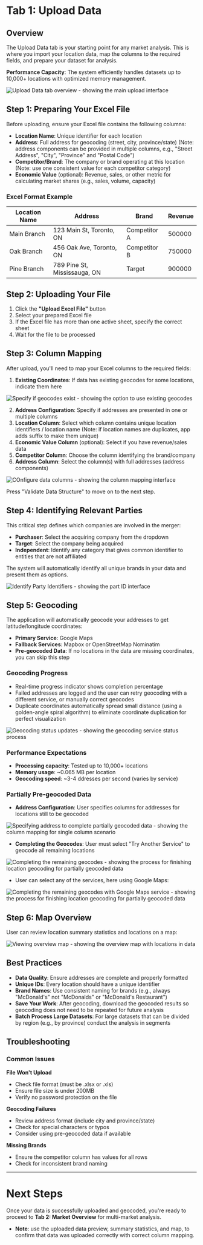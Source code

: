 # Tab 1: Upload Data

## Overview
The Upload Data tab is your starting point for any market analysis. This is where you import your location data, map the columns to the required fields, and prepare your dataset for analysis.

**Performance Capacity**: The system efficiently handles datasets up to 10,000+ locations with optimized memory management.

![Upload Data tab overview - showing the main upload interface](/user-guide-content/data-upload.png)

## Step 1: Preparing Your Excel File

Before uploading, ensure your Excel file contains the following columns:

- **Location Name**: Unique identifier for each location
- **Address**: Full address for geocoding (street, city, province/state) (Note: address components can be provided in multiple columns, e.g., "Street Address", "City", "Province" and "Postal Code")
- **Competitor/Brand**: The company or brand operating at this location (Note: use one consistent value for each competitor category)
- **Economic Value** (optional): Revenue, sales, or other metric for calculating market shares (e.g., sales, volume, capacity)

### Excel Format Example

| Location Name | Address | Brand | Revenue |
|------------|---------|-------|---------|
| Main Branch | 123 Main St, Toronto, ON | Competitor A | 500000 |
| Oak Branch | 456 Oak Ave, Toronto, ON | Competitor B | 750000 |
| Pine Branch | 789 Pine St, Mississauga, ON | Target | 900000 |


## Step 2: Uploading Your File

1. Click the **"Upload Excel File"** button
2. Select your prepared Excel file
3. If the Excel file has more than one active sheet, specify the correct sheet
4. Wait for the file to be processed


## Step 3: Column Mapping

After upload, you'll need to map your Excel columns to the required fields:

1. **Existing Coordinates**: If data has existing geocodes for some locations, indicate them here

![Specify if geocodes exist - showing the option to use existing geocodes](/user-guide-content/existing-geocodes.png)

2. **Address Configuration**: Specify if addresses are presented in one or multiple columns
3. **Location Column**: Select which column contains unique location identifiers / location name (Note: if location names are duplicates, app adds suffix to make them unique)
4. **Economic Value Column** (optional): Select if you have revenue/sales data
5. **Competitor Column**: Choose the column identifying the brand/company
6. **Address Column**: Select the column(s) with full addresses (address components)

![COnfigure data columns - showing the column mapping interface](/user-guide-content/column-mapping.png)

Press "Validate Data Structure" to move on to the next step.

## Step 4: Identifying Relevant Parties

This critical step defines which companies are involved in the merger:

- **Purchaser**: Select the acquiring company from the dropdown
- **Target**: Select the company being acquired
- **Independent**: Identify any category that gives common identifier to entities that are not affiliated

The system will automatically identify all unique brands in your data and present them as options.

![Identify Party Identifiers - showing the part ID interface](/user-guide-content/party-ID.png)

## Step 5: Geocoding

The application will automatically geocode your addresses to get latitude/longitude coordinates:

- **Primary Service**: Google Maps
- **Fallback Services**: Mapbox or OpenStreetMap Nominatim
- **Pre-geocoded Data**: If no locations in the data are missing coordinates, you can skip this step

### Geocoding Progress
- Real-time progress indicator shows completion percentage
- Failed addresses are logged and the user can retry geocoding with a different service, or manually correct geocodes
- Duplicate coordinates automatically spread small distance (using a golden-angle spiral algorithm) to eliminate coordinate duplication for perfect visualization

![Geocoding status updates - showing the geocoding service status process](/user-guide-content/geocoding-progress.png)

### Performance Expectations
- **Processing capacity**: Tested up to 10,000+ locations
- **Memory usage**: ~0.065 MB per location
- **Geocoding speed**: ~3-4 ddresses per second (varies by service)

### Partially Pre-geocoded Data
- **Address Configuration**: User specifies columns for addresses for locations still to be geocoded

![Specifying address to complete partially geocoded data - showing the column mapping for single column scenario](/user-guide-content/partial-geocoding-address.png)

- **Completing the Geocodes**: User must select "Try Another Service" to geocode all remaining locations

![Completing the remaining geocodes - showing the process for finishing location geocoding for partially geocoded data](/user-guide-content/partial-geocoding-retry.png)

- User can select any of the services, here using Google Maps:

![Completing the remaining geocodes with Google Maps service - showing the process for finishing location geocoding for partially geocoded data](/user-guide-content/partial-geocoding-retry-google.png)

## Step 6: Map Overview

User can review location summary statistics and locations on a map:

![Viewing overview map - showing the overview map with locations in data](/user-guide-content/map-overview.png)

## Best Practices

- **Data Quality**: Ensure addresses are complete and properly formatted
- **Unique IDs**: Every location should have a unique identifier
- **Brand Names**: Use consistent naming for brands (e.g., always "McDonald's" not "McDonalds" or "McDonald's Restaurant")
- **Save Your Work**: After geocoding, download the geocoded results so geocoding does not need to be repeated for future analysis
- **Batch Process Large Datasets**: For large datasets that can be divided by region (e.g., by province) conduct the analysis in segments

## Troubleshooting

### Common Issues

**File Won't Upload**
- Check file format (must be .xlsx or .xls)
- Ensure file size is under 200MB
- Verify no password protection on the file

**Geocoding Failures**
- Review address format (include city and province/state)
- Check for special characters or typos
- Consider using pre-geocoded data if available

**Missing Brands**
- Ensure the competitor column has values for all rows
- Check for inconsistent brand naming

***

# Next Steps

Once your data is successfully uploaded and geocoded, you're ready to proceed to **Tab 2: Market Overview** for multi-market analysis.

- **Note**: use the uploaded data preview, summary statistics, and map, to confirm that data was uploaded correctly with correct column mapping.